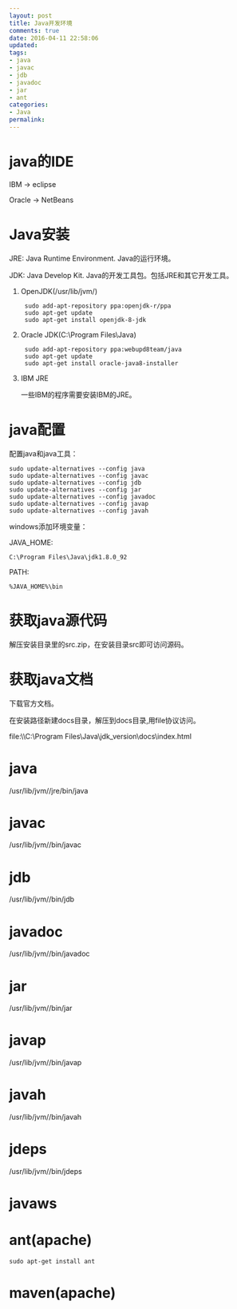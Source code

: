 ```yaml
---
layout: post
title: Java开发环境
comments: true
date: 2016-04-11 22:58:06
updated:
tags:
- java
- javac
- jdb
- javadoc
- jar
- ant
categories:
- Java
permalink:
---
```


# java的IDE

IBM -> eclipse

Oracle -> NetBeans

# Java安装

JRE: Java Runtime Environment. Java的运行环境。

JDK: Java Develop Kit. Java的开发工具包。包括JRE和其它开发工具。

1. OpenJDK(/usr/lib/jvm/)

        sudo add-apt-repository ppa:openjdk-r/ppa
        sudo apt-get update
        sudo apt-get install openjdk-8-jdk

2. Oracle JDK(C:\Program Files\Java\)

        sudo add-apt-repository ppa:webupd8team/java
        sudo apt-get update
        sudo apt-get install oracle-java8-installer

3. IBM JRE

    一些IBM的程序需要安装IBM的JRE。

# java配置

配置java和java工具：

    sudo update-alternatives --config java
    sudo update-alternatives --config javac
    sudo update-alternatives --config jdb
    sudo update-alternatives --config jar
    sudo update-alternatives --config javadoc
    sudo update-alternatives --config javap
    sudo update-alternatives --config javah

windows添加环境变量：

JAVA_HOME:

    C:\Program Files\Java\jdk1.8.0_92

PATH:

    %JAVA_HOME%\bin

# 获取java源代码

解压安装目录里的src.zip，在安装目录src即可访问源码。

# 获取java文档

下载官方文档。

在安装路径新建docs目录，解压到docs目录,用file协议访问。

file:\\\C:\Program Files\Java\jdk_version\docs\index.html

# java

/usr/lib/jvm/<java-version>/jre/bin/java

# javac

/usr/lib/jvm/<java-version>/bin/javac

# jdb

/usr/lib/jvm/<java-version>/bin/jdb

# javadoc

/usr/lib/jvm/<java-version>/bin/javadoc

# jar

/usr/lib/jvm/<java-version>/bin/jar

# javap

/usr/lib/jvm/<java-version>/bin/javap

# javah

/usr/lib/jvm/<java-version>/bin/javah

# jdeps

/usr/lib/jvm/<java-version>/bin/jdeps

# javaws

# ant(apache)

    sudo apt-get install ant

# maven(apache)
